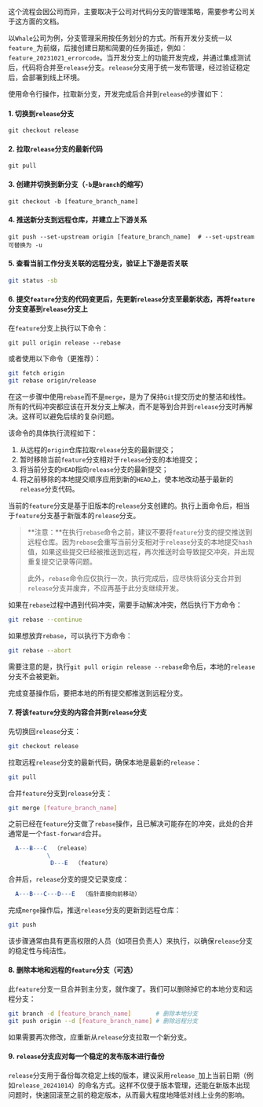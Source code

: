 这个流程会因公司而异，主要取决于公司对代码分支的管理策略，需要参考公司关于这方面的文档。

以`Whale`公司为例，分支管理采用按任务划分的方式。所有开发分支统一以`feature_`为前缀，后接创建日期和简要的任务描述，例如：`feature_20231021_errorcode`。当开发分支上的功能开发完成，并通过集成测试后，代码将合并至`release`分支。`release`分支用于统一发布管理，经过验证稳定后，会部署到线上环境。

使用命令行操作，拉取新分支，开发完成后合并到`release`的步骤如下：

#### 1. 切换到`release`分支

   ```shell
   git checkout release
   ```

#### 2. 拉取`release`分支的最新代码

   ```shell
   git pull
   ```

#### 3. 创建并切换到新分支（`-b`是`branch`的缩写）

   ```shell
   git checkout -b [feature_branch_name]
   ```

#### 4. 推送新分支到远程仓库，并建立上下游关系

   ```shell
   git push --set-upstream origin [feature_branch_name]  # --set-upstream 可替换为 -u
   ```

#### 5. 查看当前工作分支关联的远程分支，验证上下游是否关联

   ```bash
   git status -sb
   ```

#### 6. 提交`feature`分支的代码变更后，先更新`release`分支至最新状态，再将`feature`分支变基到`release`分支上

在`feature`分支上执行以下命令：

   ```shell
   git pull origin release --rebase
   ```
或者使用以下命令（更推荐）：

```sh
git fetch origin
git rebase origin/release
```

在这一步骤中使用`rebase`而不是`merge`，是为了保持`Git`提交历史的整洁和线性。所有的代码冲突都应该在开发分支上解决，而不是等到合并到`release`分支时再解决。这样可以避免后续的复杂问题。

该命令的具体执行流程如下：

1. 从远程的`origin`仓库拉取`release`分支的最新提交；
2. 暂时移除当前`feature`分支相对于`release`分支的本地提交；
3. 将当前分支的`HEAD`指向`release`分支的最新提交；
4. 将之前移除的本地提交顺序应用到新的`HEAD`上，使本地改动基于最新的`release`分支代码。

当前的`feature`分支是基于旧版本的`release`分支创建的。执行上面命令后，相当于`feature`分支基于新版本的`release`分支。

> **注意：**在执行`rebase`命令之前，建议不要将`feature`分支的提交推送到远程仓库。因为`rebase`会重写当前分支相对于`release`分支的本地提交`hash`值，如果这些提交已经被推送到远程，再次推送时会导致提交冲突，并出现重复提交记录等问题。
>
> 此外，`rebase`命令应仅执行一次，执行完成后，应尽快将该分支合并到`release`分支并废弃，不应再基于此分支继续开发。

如果在`rebase`过程中遇到代码冲突，需要手动解决冲突，然后执行下方命令：

```sh
git rebase --continue
```

如果想放弃`rebase`，可以执行下方命令：

```sh
git rebase --abort
```

需要注意的是，执行`git pull origin release --rebase`命令后，本地的`release`分支不会被更新。

完成变基操作后，要把本地的所有提交都推送到远程分支。

#### 7. 将该`feature`分支的内容合并到`release`分支

先切换回`release`分支：

```sh
git checkout release
```

拉取远程`release`分支的最新代码，确保本地是最新的`release`：

```sh
git pull
```

合并`feature`分支到`release`分支：

```sh
git merge [feature_branch_name]
```

之前已经在`feature`分支做了`rebase`操作，且已解决可能存在的冲突，此处的合并通常是一个`fast-forward`合并。

```mathematica
  A---B---C  （release）
           \
            D---E  （feature）
```

合并后，`release`分支的提交记录变成：

```mathematica
  A---B---C---D---E  （指针直接向前移动）
```

完成`merge`操作后，推送`release`分支的更新到远程仓库：

```sh
git push
```

该步骤通常由具有更高权限的人员（如项目负责人）来执行，以确保`release`分支的稳定性与纯洁性。

#### 8. 删除本地和远程的`feature`分支（可选）

此`feature`分支一旦合并到主分支，就作废了。我们可以删除掉它的本地分支和远程分支：

```sh
git branch -d [feature_branch_name]       # 删除本地分支
git push origin --d [feature_branch_name] # 删除远程分支
```

如果需要再次修改，应重新从`release`分支拉取一个新分支。

#### 9. `release`分支应对每一个稳定的发布版本进行备份

`release`分支用于备份每次稳定上线的版本，建议采用`release_`加上当前日期（例如`release_20241014`）的命名方式。这样不仅便于版本管理，还能在新版本出现问题时，快速回滚至之前的稳定版本，从而最大程度地降低对线上业务的影响。
